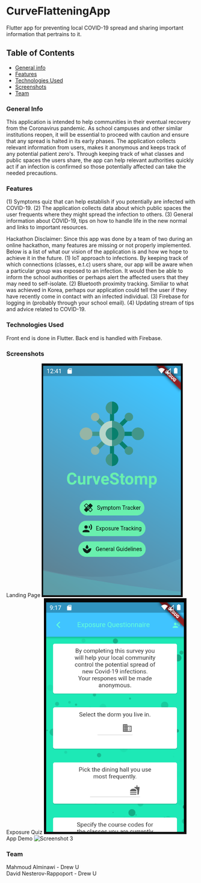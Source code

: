 # CurveFlatteningApp
Flutter app for preventing local COVID-19 spread and sharing important information that pertrains to it.
## Table of Contents
* [General info](#general-info)
* [Features](#features)
* [Technologies Used](#technologies-used)
* [Screenshots](#screenshots)
* [Team](#team)
### General Info
This application is intended to help communities in their eventual recovery from the Coronavirus
pandemic. As school campuses and other similar institutions reopen, it will be essential to proceed
with caution and ensure that any spread is halted in its early phases. The application collects
relevant information from users, makes it anonymous and keeps track of any potential patient zero's.
Through keeping track of what classes and public spaces the users share, the app can help relevant
authorities quickly act if an infection is confirmed so those potentially affected can take the
needed precautions.
### Features
(1) Symptoms quiz that can help establish if you potentially are infected with COVID-19.
(2) The application collects data about which public spaces the user frequents where they might spread the infection to others.
(3) General information about COVID-19, tips on how to handle life in the new normal and links to important resources.

Hackathon Disclaimer: Since this app was done by a team of two during an online hackathon, many features are missing or not properly implemented. Below is a list of what our vision of the application is and how we hope to achieve it in the future.
(1) IoT approach to infections. By keeping track of which connections (classes, e.t.c) users share, our app will be aware when a particular group was exposed to an infection. It would then be able to inform the school authorities or perhaps alert the affected users that they may need to self-isolate.
(2) Bluetooth proximity tracking. Similiar to what was achieved in Korea, perhaps our application could tell the user if they have recently come in contact with an infected individual.
(3) Firebase for logging in (probably through your school email).
(4) Updating stream of tips and advice related to COVID-19.
### Technologies Used
Front end is done in Flutter.
Back end is handled with Firebase.
### Screenshots
Landing Page
![Screenshot 1](./screenshots/landing_page.png)
Exposure Quiz
![Screenshot 2](./screenshots/exposure_quiz.png)
App Demo
![Screenshot 3](./screenshots/app_demo.gif)
### Team
Mahmoud Alminawi - Drew U </br>
David Nesterov-Rappoport - Drew U </br>

